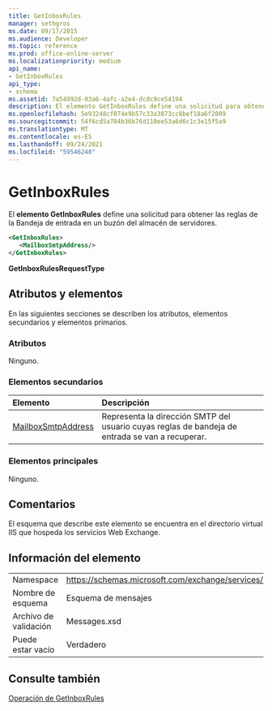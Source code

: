 ```yaml
---
title: GetInboxRules
manager: sethgros
ms.date: 09/17/2015
ms.audience: Developer
ms.topic: reference
ms.prod: office-online-server
ms.localizationpriority: medium
api_name:
- GetInboxRules
api_type:
- schema
ms.assetid: 7a54992d-03a6-4afc-a2e4-dcdc9ce54194
description: El elemento GetInboxRules define una solicitud para obtener las reglas de la Bandeja de entrada en un buzón del almacén de servidores.
ms.openlocfilehash: 5e93248cf074e9b57c33a3873cc8bef18a6f2009
ms.sourcegitcommit: 54f6cd5a704b36b76d110ee53a6d6c1c3e15f5a9
ms.translationtype: MT
ms.contentlocale: es-ES
ms.lasthandoff: 09/24/2021
ms.locfileid: "59546248"
---
```

# <a name="getinboxrules"></a>GetInboxRules

El **elemento GetInboxRules** define una solicitud para obtener las reglas de la Bandeja de entrada en un buzón del almacén de servidores. 
  
```XML
<GetInboxRules>
   <MailboxSmtpAddress/>
</GetInboxRules>
```

 **GetInboxRulesRequestType**
## <a name="attributes-and-elements"></a>Atributos y elementos

En las siguientes secciones se describen los atributos, elementos secundarios y elementos primarios.
  
### <a name="attributes"></a>Atributos

Ninguno.
  
### <a name="child-elements"></a>Elementos secundarios

|**Elemento**|**Descripción**|
|:-----|:-----|
|[MailboxSmtpAddress](mailboxsmtpaddress.md) <br/> |Representa la dirección SMTP del usuario cuyas reglas de bandeja de entrada se van a recuperar.  <br/> |
   
### <a name="parent-elements"></a>Elementos principales

Ninguno.
  
## <a name="remarks"></a>Comentarios

El esquema que describe este elemento se encuentra en el directorio virtual IIS que hospeda los servicios Web Exchange.
  
## <a name="element-information"></a>Información del elemento

|||
|:-----|:-----|
|Namespace  <br/> |https://schemas.microsoft.com/exchange/services/2006/messages  <br/> |
|Nombre de esquema  <br/> |Esquema de mensajes  <br/> |
|Archivo de validación  <br/> |Messages.xsd  <br/> |
|Puede estar vacío  <br/> |Verdadero  <br/> |
   
## <a name="see-also"></a>Consulte también



[Operación de GetInboxRules](getinboxrules-operation.md)

